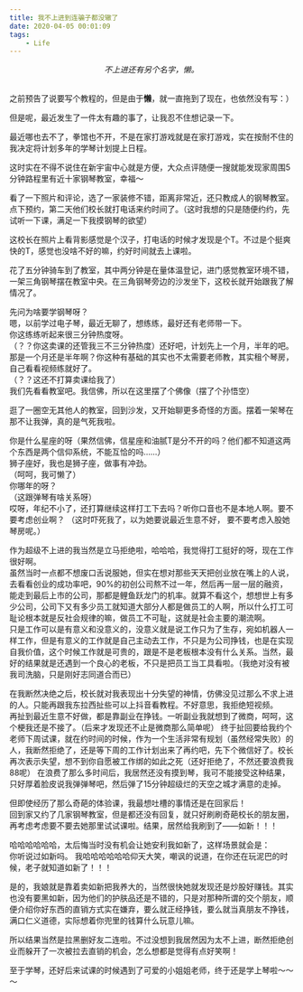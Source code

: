 ```yaml
---
title: 我不上进到连骗子都没辙了
date: 2020-04-05 00:01:09
tags:
	- Life
---
```



<center><i>不上进还有另个名字，懒。</i></center>
<br/>

之前预告了说要写个教程的，但是由于**懒**，就一直拖到了现在，也依然没有写：）

但是呢，最近发生了一件太有趣的事了，让我忍不住想记录一下。

最近哪也去不了，拳馆也不开，不是在家打游戏就是在家打游戏，实在按耐不住的我决定将计划多年的学琴计划提上日程。

这时实在不得不说住在新宇宙中心就是方便，大众点评随便一搜就能发现家周围5分钟路程里有近十家钢琴教室，幸福～

看了一下照片和评论，选了一家装修不错，距离非常近，还只教成人的钢琴教室。点下预约，第二天他们校长就打电话来约时间了。（这时我想的只是随便约约，先试听一下课，满足一下我摸钢琴的欲望）

<!---more--->

这校长在照片上看背影感觉是个汉子，打电话的时候才发现是个T。不过是个挺爽快的T，感觉也没啥不好的嘛，约好时间就去上课啦。

花了五分钟骑车到了教室，其中两分钟是在量体温登记，进门感觉教室环境不错，一架三角钢琴摆在教室中央。在三角钢琴旁边的沙发坐下，这校长就开始跟我了解情况了。

先问为啥要学钢琴呀？  
嗯，以前学过电子琴，最近无聊了，想练练，最好还有老师带一下。  
你这练练听起来很三分钟热度呀。  
（？？你这卖课的还管我三不三分钟热度）还好吧，计划先上一个月，半年的吧。  
那是一个月还是半年啊？你这种有基础的其实也不太需要老师教，其实租个琴房，自己看看视频练就好了。  
（？？这还不打算卖课给我了）  
我们先看看教室吧。我信佛，所以在这里摆了个佛像（摆了个孙悟空）

逛了一圈空无其他人的教室，回到沙发，又开始聊更多奇怪的方面。摆着一架琴在那不让我弹，真的是气死我啦。

你是什么星座的呀（果然信佛，信星座和油腻T是分不开的吗？他们都不知道这两个东西是两个信仰系统，不能互恰的吗……）  
狮子座好，我也是狮子座，做事有冲劲。  
（呵呵，我可懒了）  
你哪年的呀？  
（这跟弹琴有啥关系呀）  
哎呀，年纪不小了，还打算继续这样打工下去吗？听你口音也不是本地人啊。要不要考虑创业啊？
（这时吓死我了，以为她要说最近生意不好， 要不要考虑入股她琴房呢。）

作为超级不上进的我当然是立马拒绝啦，哈哈哈，我觉得打工挺好的呀，现在工作很好啊。  
虽然当时一点都不想废口舌说服她，但实在想对那些天天把创业放在嘴上的人说，去看看创业的成功率吧，90%的初创公司熬不过一年，然后再一层一层的融资，能走到最后上市的公司，那都是鲤鱼跃龙门的机率。就算不看这个，想想世上有多少公司，公司下又有多少员工就知道大部分人都是做员工的人啊，所以什么打工可耻论根本就是反社会规律的嘛，做员工不可耻，这就是社会主要的潮流啊。  
只是工作可以是有意义和没意义的，没意义就是说工作只为了生存，宛如机器人一样工作，但是有意义的工作就是自己主动去工作，不只是为公司挣钱，也是在实现自我价值，这个时候工作就是可贵的，跟是不是老板根本没有什么关系。当然，最好的结果就是还遇到一个良心的老板，不只是把员工当工具看啦。（我绝对没有被我司洗脑，只是刚好志同道合而已）

在我断然决绝之后，校长就对我表现出十分失望的神情，仿佛没见过那么不求上进的人。只能再跟我东拉西扯些可以上抖音看教程。不好意思，我拒绝短视频。  
再扯到最近生意不好做，都是靠副业在挣钱。一听副业我就想到了微商，呵呵，这个梗我还是不接了。（后来才发现还不止是微商那么简单呢）
终于扯回要给我约个老师下周试课，就在约时间的时候，作为一个生活非常有规划（虽然经常失败）的人，我断然拒绝了，还是等下周的工作计划出来了再约吧，先下个微信好了。校长再次表示失望，想不到你自愿被工作绑的如此之死（还好拒绝了，不然还要浪费我88呢）
在浪费了那么多时间后，我居然还没有摸到琴，我可不能接受这种结果，只好厚着脸皮说我弹弹琴吧，然后弹了15分钟超级烂的天空之城才满意的走掉。

但即使经历了那么奇葩的体验课，我最想吐槽的事情还是在回家后！  
回到家又约了几家钢琴教室，但是都还没有回复，就只好刷刷奇葩校长的朋友圈，再考虑考虑要不要去她那里试试课啦。结果，居然给我刷到了——如新！！！

哈哈哈哈哈哈，太后悔当时没有机会让她安利我如新了，这样场景就会是：  
你听说过如新吗。
我哈哈哈哈哈哈仰天大笑，嘲讽的说道，在你还在玩泥巴的时候，老子就知道如新了！！！

是的，我娘就是靠着卖如新把我养大的，当然很快她就发现还是炒股好赚钱。其实也没有要黑如新，因为他们的护肤品还是不错的，只是对那种所谓的交个朋友，顺便介绍你好东西的直销方式实在嫌弃，要么就正经挣钱，要么就当真朋友不挣钱，满口仁义道德，实际想着你兜里的钱算什么玩意儿嘛。

所以结果当然是拉黑删好友二连啦。不过没想到我居然因为太不上进，断然拒绝创业而躲开了一次被拉去直销的机会，怎么想都是觉得有点好笑啊！

至于学琴，还好后来试课的时候遇到了可爱的小姐姐老师，终于还是学上琴啦～～～